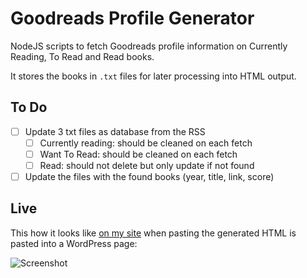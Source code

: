 # Goodreads Profile Generator

NodeJS scripts to fetch Goodreads profile information on Currently Reading, To Read and Read books.

It stores the books in `.txt` files for later processing into HTML output.

## To Do

- [ ] Update 3 txt files as database from the RSS
  - [ ] Currently reading: should be cleaned on each fetch
  - [ ] Want To Read: should be cleaned on each fetch
  - [ ] Read: should not delete but only update if not found
- [ ] Update the files with the found books (year, title, link, score)

## Live

This how it looks like [on my site](https://ricard.blog/books/) when pasting the generated HTML is pasted into a WordPress page:

![Screenshot](https://cloudup.com/cJj5yNol5rD+)
